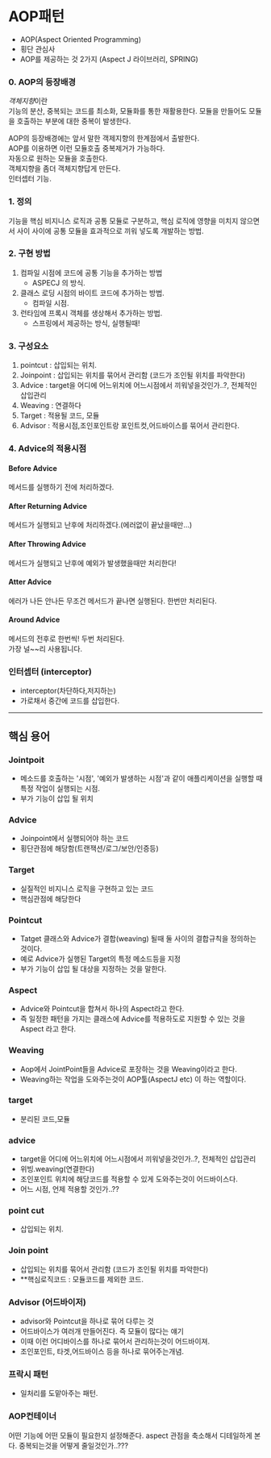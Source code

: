 AOP패턴 
======
- AOP(Aspect Oriented Programming) 
- 횡단 관심사
- AOP를 제공하는 것 2가지 (Aspect J 라이브러리, SPRING) 


### 0. AOP의 등장배경

*객체지향*이란  
기능의 분산, 중복되는 코드를 최소화, 모듈화를 통한 재활용한다.
모듈을 만들어도 모듈을 호출하는 부분에 대한 중복이 발생한다.

AOP의 등장배경에는 앞서 말한 객제지향의 한계점에서 출발한다.  
AOP를 이용하면 이런 모듈호출 중복제거가 가능하다.  
자동으로 원하는 모듈을 호출한다.  
객체지향을 좀더 객체지향답게 만든다.  
인터셉터 기능.  


### 1. 정의

기능을 핵심 비지니스 로직과 공통 모듈로 구분하고,
핵심 로직에 영향을 미치지 않으면서 사이 사이에 공통 모듈을 효과적으로 끼워 넣도록 개발하는 방법.  
	

### 2. 구현 방법

1)  컴파일 시점에 코드에 공통 기능을 추가하는 방법
	- ASPECJ 의 방식.
2)  클래스 로딩 시점의 바이트 코드에 추가하는 방법.
	-  컴파일 시점.
3)  런타임에 프록시 객체를 생상해서 추가하는 방법.
	-  스프링에서 제공하는 방식, 실행될때!

	
### 3.  구성요소
1) pointcut	:  삽입되는 위치.
2) Joinpoint	:  삽입되는 위치를 묶어서 관리함 (코드가 조인될 위치를 파악한다) 
3) Advice		:  target을 어디에 어느위치에 어느시점에서 끼워넣을것인가..?, 전체적인 삽입관리
4) Weaving	:  연결하다
5) Target		: 적용될 코드, 모듈
6) Advisor 	: 적용시점,조인포인트랑 포인트컷,어드바이스를 묶어서 관리한다.

### 4. Advice의 적용시점

#### Before Advice		
메서드를 실행하기 전에 처리하겠다.
#### After Returning Advice
메서드가 실행되고 난후에 처리하겠다.(에러없이 끝났을때만...) 
####  After Throwing Advice
메서드가 실행되고 난후에 예외가 발생했을때만 처리한다!
####  Atter Advice		
에러가 나든 안나든 무조건 메서드가 끝나면 실행된다.
한번만 처리된다.	

#### Around Advice
메서드의 전후로 한번씩! 두번 처리된다.  
가장 널~~리 사용됩니다.


### 인터셉터 (interceptor)
- interceptor(차단하다,저지하는) 
- 가로채서 중간에 코드를 삽입한다.
	


------------------------------------------------------

## 핵심 용어


	
### **Jointpoit**
- 메소드를 호출하는 '시점', '예외가 발생하는 시점'과 같이 애플리케이션을 실행할 때 특정 작업이 실행되는 시점.
- 부가 기능이 삽입 될 위치


### **Advice**
- Joinpoint에서 실행되어야 하는 코드
- 횡단관점에 해당함(트랜잭션/로그/보안/인증등) 

### **Target**
- 실질적인 비지니스 로직을 구현하고 있는 코드
- 핵심관점에 해당한다

### **Pointcut**
- Tatget 클래스와 Advice가 결합(weaving) 될때 둘 사이의 결합규칙을 정의하는 것이다.
- 예로 Advice가 실행된 Target의 특정 메소드등을 지정
- 부가 기능이 삽입 될 대상을 지정하는 것을 말한다.

### **Aspect**
- Advice와 Pointcut을 합쳐서 하나의 Aspect라고 한다.
- 즉 일정한 패턴을 가지는 클래스에 Advice를 적용하도로 지원할 수 있는 것을 Aspect 라고 한다.

### **Weaving**
- Aop에서 JointPoint들을 Advice로 포장하는 것을 Weaving이라고 한다.
- Weaving하는 작업을 도와주는것이 AOP툴(AspectJ etc) 이 하는 역할이다.
	
### **target**		
-  분리된 코드,모듈
### **advice**
-  target을 어디에 어느위치에 어느시점에서 끼워넣을것인가..?, 전체적인 삽입관리
- 위빙.weaving(연결한다) 
- 조인포인트 위치에 해당코드를 적용할 수 있게 도와주는것이 어드바이스다. 
- 어느 시점, 언제 적용할 것인가..??


### **point cut**
-  삽입되는 위치.

### **Join point**
- 삽입되는 위치를 묶어서 관리함 (코드가 조인될 위치를 파악한다) 
- **핵심로직코드 : 모듈코드를 제외한 코드.

### **Advisor** (어드바이저) 
- advisor와 Pointcut을 하나로 묶어 다루는 것
- 어드바이스가 여러개 만들어진다. 즉 모듈이 많다는 얘기
- 이때 이런 어디바이스를 하나로 묶어서 관리하는것이 어드바이져.
- 조인포인트, 타겟,어드바이스 등을 하나로 묶어주는개념.

### **프락시 패턴**
-  일처리를 도맡아주는 패턴.


### AOP컨테이너
어떤 기능에 어떤 모듈이 필요한지 설정해준다.
aspect 관점을 축소해서 디테일하게 본다.
중복되는것을 어떻게 줄일것인가..???


